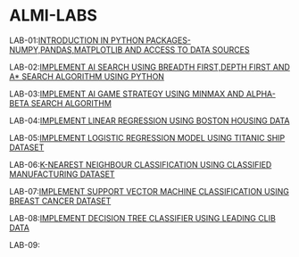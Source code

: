# ALMI-LABS
LAB-01:[INTRODUCTION IN PYTHON PACKAGES-NUMPY,PANDAS,MATPLOTLIB AND ACCESS TO DATA SOURCES](https://github.com/suresh410-ai/ALMI-LABS/blob/main/lab01.ipynb)

LAB-02:[IMPLEMENT AI SEARCH USING BREADTH FIRST,DEPTH FIRST AND A* SEARCH ALGORITHM USING PYTHON](https://github.com/suresh410-ai/ALMI-LABS/blob/main/lab02.ipynb)

LAB-03:[IMPLEMENT AI GAME STRATEGY USING MINMAX AND ALPHA-BETA SEARCH ALGORITHM](https://github.com/suresh410-ai/ALMI-LABS/blob/main/AIML_LAB_03.ipynb)

LAB-04:[IMPLEMENT LINEAR REGRESSION USING BOSTON HOUSING DATA](https://github.com/suresh410-ai/ALMI-LABS/blob/main/Lab-04.ipynb)

LAB-05:[IMPLEMENT LOGISTIC REGRESSION MODEL USING TITANIC SHIP DATASET](https://github.com/suresh410-ai/ALMI-LABS/blob/main/LAb.05.ipynb)

LAB-06:[K-NEAREST NEIGHBOUR CLASSIFICATION USING CLASSIFIED MANUFACTURING DATASET](https://github.com/suresh410-ai/ALMI-LABS/blob/main/Lab-06.ipynb)

LAB-07:[IMPLEMENT SUPPORT VECTOR MACHINE CLASSIFICATION USING BREAST CANCER DATASET](https://github.com/suresh410-ai/ALMI-LABS/blob/main/AIML_LAB_07.ipynb)

LAB-08:[IMPLEMENT DECISION TREE CLASSIFIER USING LEADING CLIB DATA](https://github.com/suresh410-ai/ALMI-LABS/blob/main/AIML_LAB_08.ipynb)

LAB-09:[](https://github.com/suresh410-ai/ALMI-LABS/blob/main/Lab09-RF_Classification.ipynb)
